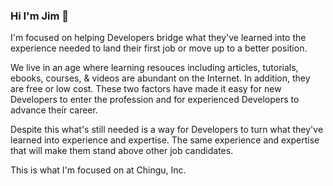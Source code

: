 ### Hi I'm Jim 👋

I'm focused on helping Developers bridge what they've learned into the experience needed to land their first job or move up to a better position.

We live in an age where learning resouces including articles, tutorials, ebooks, courses, & videos are abundant on the Internet. In addition,
they are free or low cost. These two factors have made it easy for new Developers to enter the profession and for experienced Developers to 
advance their career.

Despite this what's still needed is a way for Developers to turn what they've learned into experience and expertise. The same experience and expertise
that will make them stand above other job candidates.

This is what I'm focused on at Chingu, Inc.
